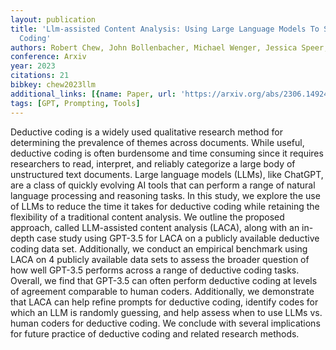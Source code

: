 ```yaml
---
layout: publication
title: 'Llm-assisted Content Analysis: Using Large Language Models To Support Deductive
  Coding'
authors: Robert Chew, John Bollenbacher, Michael Wenger, Jessica Speer, Annice Kim
conference: Arxiv
year: 2023
citations: 21
bibkey: chew2023llm
additional_links: [{name: Paper, url: 'https://arxiv.org/abs/2306.14924'}]
tags: [GPT, Prompting, Tools]
---
```

Deductive coding is a widely used qualitative research method for determining
the prevalence of themes across documents. While useful, deductive coding is
often burdensome and time consuming since it requires researchers to read,
interpret, and reliably categorize a large body of unstructured text documents.
Large language models (LLMs), like ChatGPT, are a class of quickly evolving AI
tools that can perform a range of natural language processing and reasoning
tasks. In this study, we explore the use of LLMs to reduce the time it takes
for deductive coding while retaining the flexibility of a traditional content
analysis. We outline the proposed approach, called LLM-assisted content
analysis (LACA), along with an in-depth case study using GPT-3.5 for LACA on a
publicly available deductive coding data set. Additionally, we conduct an
empirical benchmark using LACA on 4 publicly available data sets to assess the
broader question of how well GPT-3.5 performs across a range of deductive
coding tasks. Overall, we find that GPT-3.5 can often perform deductive coding
at levels of agreement comparable to human coders. Additionally, we demonstrate
that LACA can help refine prompts for deductive coding, identify codes for
which an LLM is randomly guessing, and help assess when to use LLMs vs. human
coders for deductive coding. We conclude with several implications for future
practice of deductive coding and related research methods.